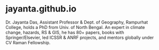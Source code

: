 # jayanta.github.io
Dr. Jayanta Das, Assistant Professor &amp; Dept. of Geography, Rampurhat College, holds a PhD from Univ. of North Bengal. An expert in climate change, hazards, RS &amp; GIS, he has 80+ papers, books with Springer/Elsevier, led ICSSR &amp; ANRF projects, and mentors globally under CV Raman Fellowship.
